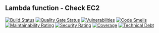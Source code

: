 ## Lambda function - Check EC2

[![Build Status](https://travis-ci.org/alexa-cloud-control/CloudControlCheckEc2.svg?branch=master)](https://travis-ci.org/alexa-cloud-control/CloudControlCheckEc2)
[![Quality Gate Status](https://sonarcloud.io/api/project_badges/measure?project=alexa-cloud-control_CloudControlCheckEc2&metric=alert_status)](https://sonarcloud.io/dashboard?id=alexa-cloud-control_CloudControlCheckEc2)
[![Vulnerabilities](https://sonarcloud.io/api/project_badges/measure?project=alexa-cloud-control_CloudControlCheckEc2&metric=vulnerabilities)](https://sonarcloud.io/dashboard?id=alexa-cloud-control_CloudControlCheckEc2)
[![Code Smells](https://sonarcloud.io/api/project_badges/measure?project=alexa-cloud-control_CloudControlCheckEc2&metric=code_smells)](https://sonarcloud.io/dashboard?id=alexa-cloud-control_CloudControlCheckEc2)
[![Maintainability Rating](https://sonarcloud.io/api/project_badges/measure?project=alexa-cloud-control_CloudControlCheckEc2&metric=sqale_rating)](https://sonarcloud.io/dashboard?id=alexa-cloud-control_CloudControlCheckEc2)
[![Security Rating](https://sonarcloud.io/api/project_badges/measure?project=alexa-cloud-control_CloudControlCheckEc2&metric=security_rating)](https://sonarcloud.io/dashboard?id=alexa-cloud-control_CloudControlCheckEc2)
[![Coverage](https://sonarcloud.io/api/project_badges/measure?project=alexa-cloud-control_CloudControlCheckEc2&metric=coverage)](https://sonarcloud.io/dashboard?id=alexa-cloud-control_CloudControlCheckEc2)
[![Technical Debt](https://sonarcloud.io/api/project_badges/measure?project=alexa-cloud-control_CloudControlCheckEc2&metric=sqale_index)](https://sonarcloud.io/dashboard?id=alexa-cloud-control_CloudControlCheckEc2)